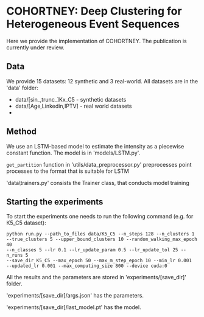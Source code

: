 # COHORTNEY: Deep Clustering for Heterogeneous Event Sequences
Here we provide the implementation of COHORTNEY.
The publication is currently under review.

## Data
We provide 15 datasets: 12 synthetic and 3 real-world. All datasets are
in the 'data' folder:
- data/[sin_,trunc_]Kx_C5 - synthetic datasets
- data/[Age,Linkedin,IPTV] - real world datasets
- 
##  Method
We use an LSTM-based model to estimate the intensity as
a piecewise constant function. The model is in 'models/LSTM.py'.

```get_partition``` function in 'utils/data_preprocessor.py' preprocesses
point processes to the format that is suitable for LSTM

'data\trainers.py' consists the Trainer class, that conducts model training

## Starting the experiments
To start the experiments one needs to run the following command (e.g. for K5_C5
dataset):

```
python run.py --path_to_files data/K5_C5 --n_steps 128 --n_clusters 1
--true_clusters 5 --upper_bound_clusters 10 --random_walking_max_epoch 40
--n_classes 5 --lr 0.1 --lr_update_param 0.5 --lr_update_tol 25 --n_runs 5
--save_dir K5_C5 --max_epoch 50 --max_m_step_epoch 10 --min_lr 0.001
--updated_lr 0.001 --max_computing_size 800 --device cuda:0
```

All the results and the parameters are stored in 'experiments/[save_dir]' folder.

'experiments/[save_dir]/args.json' has the parameters.

'experiments/[save_dir]/last_model.pt' has the model.
